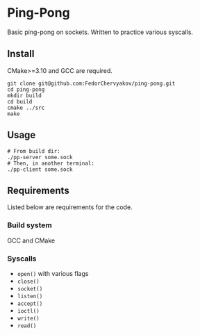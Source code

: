 # Ping-Pong
Basic ping-pong on sockets. Written to practice various syscalls.

## Install
CMake>=3.10 and GCC are required.
```
git clone git@github.com:FedorChervyakov/ping-pong.git
cd ping-pong
mkdir build
cd build
cmake ../src
make
```

## Usage
```
# From build dir:
./pp-server some.sock
# Then, in another terminal:
./pp-client some.sock
```

## Requirements
Listed below are requirements for the code.

### Build system
GCC and CMake

### Syscalls
- `open()` with various flags
- `close()`
- `socket()`
- `listen()`
- `accept()`
- `ioctl()`
- `write()`
- `read()`

